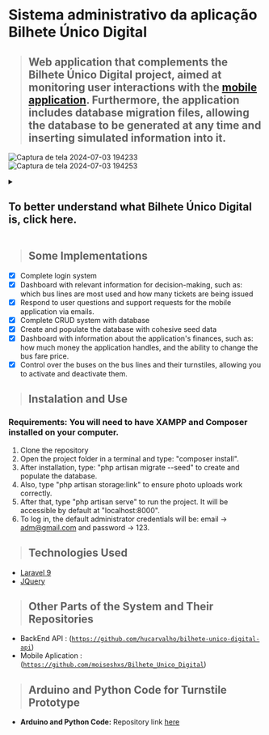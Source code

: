 <h1>Sistema administrativo da aplicação Bilhete Único Digital</h1>

> ## Web application that complements the  Bilhete Único Digital project, aimed at monitoring user interactions with the  <a href="https://github.com/moiseshxs/Bilhete_Unico_Digital">mobile application</a>. Furthermore, the application includes database migration files, allowing the database to be generated at any time and inserting simulated information into it.

![Captura de tela 2024-07-03 194233](https://github.com/hucarvalho/bilhete-unico-digital-adm/assets/142733241/004f34a4-e090-41b7-b131-6d92312a74d4)
![Captura de tela 2024-07-03 194253](https://github.com/hucarvalho/bilhete-unico-digital-adm/assets/142733241/32354e81-7e3f-415f-bddb-4f5af653c057)


<details>
  <summary><h2>To better understand what Bilhete Único Digital is, click here.</h2></summary>
  
  ## Abstract

  > The "Digital Single Ticket" project proposes the implementation of an innovative application to replace the conventional single ticket system used in the city of São Paulo. Coupled with the application, a prototype of a low-cost electronic turnstile using Arduino has been developed, which will be capable of reading the QR code generated by the application, potentially replacing the conventional turnstiles used on buses in the city of São Paulo. This application aims to enhance the experience of public transportation users by offering a digitized and integrated solution for payment and access to transportation services. The Digital Single Ticket offers a mobile platform that allows users to conveniently load credits through secure online transactions, eliminating the dependence on physical recharge points. Additionally, the application provides an intuitive interface for credit management, trip history inquiries, and real-time notifications about available balance. Noteworthy is the integration of the Digital Single Ticket with various modes of transportation, including buses, subways, trains, and ride-hailing services, promoting a smoother and intermodal travel experience for users. In summary, the Digital Single Ticket represents an innovative and technologically advanced proposal to modernize the public transportation system in São Paulo, offering convenience, efficiency, and accessibility to users while driving the digitization and optimization of urban services offered by the city. 

Keywords: public transportation. Application. Arduino. single ticket. digitization.

  
</details>


> ## Some Implementations

- [X] Complete login system
- [X] Dashboard with relevant information for decision-making, such as: which bus lines are most used and how many tickets are being issued
- [X] Respond to user questions and support requests for the mobile application via emails.
- [X] Complete CRUD system with database
- [X] Create and populate the database with cohesive seed data
- [X] Dashboard with information about the application's finances, such as: how much money the application handles, and the ability to change the bus fare price.
- [X] Control over the buses on the bus lines and their turnstiles, allowing you to activate and deactivate them.

> ## Instalation and Use
 ### Requirements: You will need to have XAMPP and Composer installed on your computer.
1. Clone the repository
2. Open the project folder in a terminal and type: "composer install".
3. After installation, type: "php artisan migrate --seed" to create and populate the database.
4. Also, type "php artisan storage:link" to ensure photo uploads work correctly.
5. After that, type "php artisan serve" to run the project. It will be accessible by default at "localhost:8000".
6. To log in, the default administrator credentials will be: email -> adm@gmail.com and password -> 123.

> ## Technologies Used
+ [Laravel 9]("https://laravel.com/docs/9.x")
+ [JQuery]("https://laravel.com/docs/9.x")
> ## Other Parts of the System and Their Repositories

+ BackEnd API : (<a href="https://github.com/hucarvalho/bilhete-unico-digital-api">`https://github.com/hucarvalho/bilhete-unico-digital-api`</a>)
+ Mobile Aplication : (<a href="https://github.com/moiseshxs/Bilhete_Unico_Digital">`https://github.com/moiseshxs/Bilhete_Unico_Digital`</a>)

> ## Arduino and Python Code for Turnstile Prototype

- **Arduino and Python Code:** Repository link [here](https://github.com/hucarvalho/bilhete_unico_digital_catraca)




